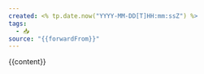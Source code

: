 ```yaml
---
created: <% tp.date.now("YYYY-MM-DD[T]HH:mm:ssZ") %>
tags:
  - 📥
source: "{{forwardFrom}}"
---
```


{{content}}